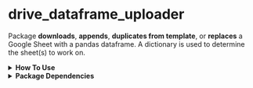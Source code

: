 # drive_dataframe_uploader
 Package **downloads**, **appends**, **duplicates from template**, or **replaces** a Google Sheet with a pandas dataframe.
 A dictionary is used to determine the sheet(s) to work on.

<details><summary><b>How To Use</b></summary>
 1. Install the module using pip:

    
    pip install drive-dataframe-uploader
    

2. Import the module & instantiate the GoogleDrivePython class:
    ```sh
    import drive_dataframe_uploader as ddu
    dl = ddu.DataFrameLoader()
    ```

3. Store the full path to your [google service account](https://cloud.google.com/iam/docs/service-accounts) in a variable:
    ```sh
    service_account = '/Users/luyanda.dhlamini/Projects/client_secret.json'
    ```

4. Create a dictionary with the Google Spreadsheet sheet name & doc key to work on:
    ```sh
    # Dictionary format: { sheet_name_string : { 'doc_key' : spread_sheet_id_string } }
    sheet_name = 'Sheet1'   # This is the name of the spreadsheet sheet to work on.
    doc_key = '1ZqLUWuANFa8rCRF2tpIgCNl-IWsmw2MKWxPVpmfUM0s'    # The document id found in the spreadsheet's link.
    data_dictionary = { sheet_name : { 'doc_key' : doc_key } }
    
    ```
 

5. Use the get_existing() function to download the data from a Spreadsheet into a pandas DataFrame:
    ```sh
    # Create & save a text file into the local directory
    existing_data_dictionary = dl.get_existing( data_dictionary = data_dictionary, service_account_json_path = service_account)
    existing_df = existing_data_dictionary[sheet_name]['dataframe']
    print( existing_df.head() )
    
    # Change the first value of the downloaded dataframe.
    existing_df.at[ 0, existing_df.columns[0] ] = 'Changed'
    
    # Store the dictionary in the data_dictionary
    data_dictionary[sheet_name]['dataframe'] = existing_df
    
    # Print the data_dictionary to assess if the dataframe has been stores in the data_dictionary
    print( data_dictionary )
    ```


6. Use the update_data_overwrite() function to upload & overwrite the data in a Spreadsheet using the data_dictionary created above. All tabular data contained in the target sheet is deleted:
    ```sh
    # Pass in the data_dictionary created above to overwrite data in the existing Sheet1.
    # If the passed in sheet cannot be found, a new sheet is created.
    data_dictionary2 = dl.update_data_overwrite( data_dictionary = data_dictionary, service_account_json_path = service_account) 
    
    ```
 
 7. Use the update_data_append() function to upload & append to the data in a Spreadsheet using the data_dictionary created above. All tabular data contained in the target sheet is first downloaded, empty rows & columns are removed. New data is concated vertically to existing data:
    ```sh
    # Pass in the data_dictionary created above to append to data in the existing Sheet1.
    # If the passed in sheet cannot be found, a new sheet is created.
    data_dictionary3 = dl.update_data_append( data_dictionary = data_dictionary, service_account_json_path = service_account)
    ```
 

</details>
 
<details><summary><b>Package Dependencies</b></summary>

* [pandas](https://pypi.org/project/pandas/)
* [gspread](https://pypi.org/project/gspread/)
* [gspread-dataframe](https://pypi.org/project/gspread-dataframe/)

</details>

